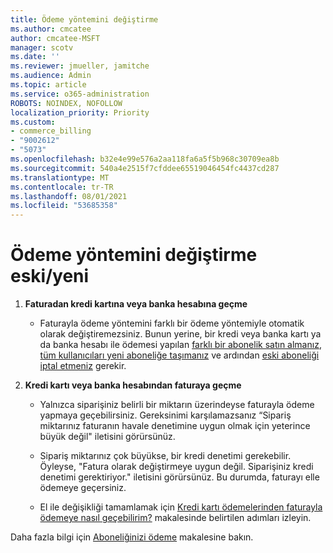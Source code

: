 ```yaml
---
title: Ödeme yöntemini değiştirme
ms.author: cmcatee
author: cmcatee-MSFT
manager: scotv
ms.date: ''
ms.reviewer: jmueller, jamitche
ms.audience: Admin
ms.topic: article
ms.service: o365-administration
ROBOTS: NOINDEX, NOFOLLOW
localization_priority: Priority
ms.custom:
- commerce_billing
- "9002612"
- "5073"
ms.openlocfilehash: b32e4e99e576a2aa118fa6a5f5b968c30709ea8b
ms.sourcegitcommit: 540a4e2515f7cfddee65519046454fc4437cd287
ms.translationtype: MT
ms.contentlocale: tr-TR
ms.lasthandoff: 08/01/2021
ms.locfileid: "53685358"
---
```

# <a name="change-payment-method-fromto"></a>Ödeme yöntemini değiştirme eski/yeni

1. **Faturadan kredi kartına veya banka hesabına geçme**

    - Faturayla ödeme yöntemini farklı bir ödeme yöntemiyle otomatik olarak değiştiremezsiniz. Bunun yerine, bir kredi veya banka kartı ya da banka hesabı ile ödemesi yapılan [farklı bir abonelik satın almanız](/microsoft-365/commerce/try-or-buy-microsoft-365#buy-a-different-subscription), [tüm kullanıcıları yeni aboneliğe taşımanız](/microsoft-365/commerce/subscriptions/move-users-different-subscription) ve ardından [eski aboneliği iptal etmeniz](/microsoft-365/commerce/subscriptions/cancel-your-subscription) gerekir.

2. **Kredi kartı veya banka hesabından faturaya geçme**

    - Yalnızca siparişiniz belirli bir miktarın üzerindeyse faturayla ödeme yapmaya geçebilirsiniz. Gereksinimi karşılamazsanız “Sipariş miktarınız faturanın havale denetimine uygun olmak için yeterince büyük değil" iletisini görürsünüz.

    - Sipariş miktarınız çok büyükse, bir kredi denetimi gerekebilir. Öyleyse, "Fatura olarak değiştirmeye uygun değil. Siparişiniz kredi denetimi gerektiriyor." iletisini görürsünüz. Bu durumda, faturayı elle ödemeye geçersiniz.

    - El ile değişikliği tamamlamak için [Kredi kartı ödemelerinden faturayla ödemeye nasıl geçebilirim?](how-do-i-change-from-credit-card-payments-to-invoice.md) makalesinde belirtilen adımları izleyin.

Daha fazla bilgi için [Aboneliğinizi ödeme](/microsoft-365/commerce/billing-and-payments/pay-for-your-subscription) makalesine bakın.
